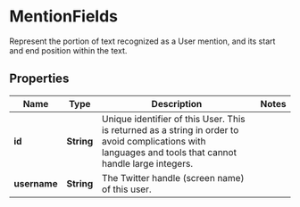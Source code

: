 

# MentionFields

Represent the portion of text recognized as a User mention, and its start and end position within the text.

## Properties

| Name | Type | Description | Notes |
|------------ | ------------- | ------------- | -------------|
|**id** | **String** | Unique identifier of this User. This is returned as a string in order to avoid complications with languages and tools that cannot handle large integers. |  |
|**username** | **String** | The Twitter handle (screen name) of this user. |  |



